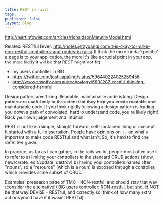 ```yaml
---
title: REST in rails
tags:
published: false
layout: blog
---
```


http://martinfowler.com/articles/richardsonMaturityModel.html

Related: RESTful Fever: http://notes.jerzygangi.com/it-is-okay-to-make-non-restful-controllers-and-routes-in-rails/
(I think the more kinda 'specific' a page is to your application, the more it's like a crucial point in your app, the more likely it will be that REST might not fit)

- my users controller in BIG
- https://twitter.com/joshuapaling/status/596440224026259456
- http://www.shopify.com.au/technology/5898287-restful-thinking-considered-harmful

Design patters aren't king. Readable, maintainable code is king. Design patters are useful only to the extent that they help you create readable and maintainable code. If you think rigidly following a design pattern is leading you down a path of convoluted, hard to understand code, you're likely right! Back your own judgement and intuition.

REST is not like a simple, straight forward, self-contained thing or concept. It started with a full dissertation. People have opinions on it - on what's important to make code RESTful and what isn't. So, it's hard to find one definitive guide.

In practice, as far as I can gather, in the rails world, people most often use it to refer to
a) limiting your controllers to the standard CRUD actions (show, new/create, edit/update, destroy)
b) having your controllers named after "nouns", so a "resource" (which is a noun) is exposed through a controller, which provides some subset of CRUD.

Examples:
preseason page of TMC - NON-restful, and should stay that way (consider the alternative!)
BIG users controller: NON-restful, but should NOT be that way
DEVISE - RESTful, and correctly so (think of how many extra actions you'd have if it wasn't RESTful)
